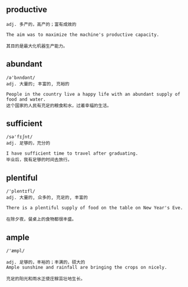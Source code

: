 ## productive
```
adj. 多产的，高产的；富有成效的

The aim was to maximize the machine's productive capacity.

其目的是最大化机器生产能力。
```

## abundant
```
/ə'bʌndənt/
adj. 大量的; 丰富的, 充裕的

People in the country live a happy life with an abundant supply of food and water.
这个国家的人民有充足的粮食和水，过着幸福的生活。
```

## sufficient
```
/sə'fɪʃnt/
adj. 足够的，充分的

I have sufficient time to travel after graduating.
毕业后，我有足够的时间去旅行。
```

## plentiful
```
/'plentɪfl/
adj. 大量的, 众多的, 充足的, 丰富的

There is a plentiful supply of food on the table on New Year's Eve.

在除夕夜，餐桌上的食物都很丰盛。
```

## ample
```
/'æmpl/

adj. 足够的，丰裕的；丰满的，硕大的
Ample sunshine and rainfall are bringing the crops on nicely.

充足的阳光和雨水正使庄稼茁壮地生长。
```